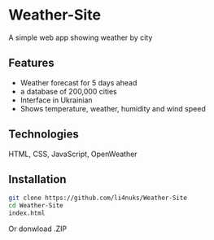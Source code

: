 # Weather-Site

A simple web app showing weather by city

## Features
- Weather forecast for 5 days ahead
- a database of 200,000 cities
- Interface in Ukrainian
- Shows temperature, weather, humidity and wind speed

## Technologies
HTML, CSS, JavaScript, OpenWeather

## Installation
```bash
git clone https://github.com/li4nuks/Weather-Site
cd Weather-Site
index.html
```
Or donwload .ZIP

